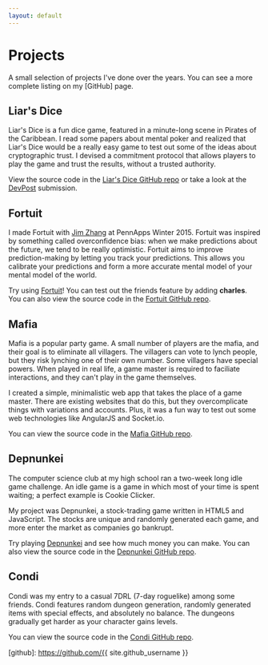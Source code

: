 ```yaml
---
layout: default
---
```


# Projects

A small selection of projects I've done over the years. You can see a more complete listing on my [GitHub] page.

## Liar's Dice

Liar's Dice is a fun dice game, featured in a minute-long scene in Pirates of the Caribbean. I read some papers about mental poker and realized that Liar's Dice would be a really easy game to test out some of the ideas about cryptographic trust. I devised a commitment protocol that allows players to play the game and trust the results, without a trusted authority.

View the source code in the [Liar's Dice GitHub repo][dice] or take a look at the [DevPost][dicedev] submission.

## Fortuit

I made Fortuit with [Jim Zhang](http://neynt.ca/) at PennApps Winter 2015. Fortuit was inspired by something called overconfidence bias: when we make predictions about the future, we tend to be really optimistic. Fortuit aims to improve prediction-making by letting you track your predictions. This allows you calibrate your predictions and form a more accurate mental model of your mental model of the world.

Try using [Fortuit][tryfortuit]! You can test out the friends feature by adding **charles**. You can also view the source code in the [Fortuit GitHub repo][fortuit].

## Mafia

Mafia is a popular party game. A small number of players are the mafia, and their goal is to eliminate all villagers. The villagers can vote to lynch people, but they risk lynching one of their own number. Some villagers have special powers. When played in real life, a game master is required to faciliate interactions, and they can't play in the game themselves.

I created a simple, minimalistic web app that takes the place of a game master. There are existing websites that do this, but they overcomplicate things with variations and accounts. Plus, it was a fun way to test out some web technologies like AngularJS and Socket.io.

You can view the source code in the [Mafia GitHub repo][mafia].

## Depnunkei

The computer science club at my high school ran a two-week long idle game challenge. An idle game is a game in which most of your time is spent waiting; a perfect example is Cookie Clicker.

My project was Depnunkei, a stock-trading game written in HTML5 and JavaScript. The stocks are unique and randomly generated each game, and more enter the market as companies go bankrupt.

Try playing [Depnunkei][playdepnunkei] and see how much money you can make. You can also view the source code in the [Depnunkei GitHub repo][depnunkei].

## Condi

Condi was my entry to a casual 7DRL (7-day roguelike) among some friends. Condi features random dungeon generation, randomly generated items with special effects, and absolutely no balance. The dungeons gradually get harder as your character gains levels.

You can view the source code in the [Condi GitHub repo][condi].


[dice]: https://github.com/Semicolon314/liars-dice
[dicedev]: http://devpost.com/software/liars-dice
[tryfortuit]: http://fortuit.semicolon.ca
[fortuit]: https://github.com/Semicolon314/fortuit
[mafia]: https://github.com/Semicolon314/mafia
[playdepnunkei]: /depnunkei
[depnunkei]: https://github.com/Semicolon314/depnunkei
[condi]: https://github.com/Semicolon314/condi
[github]: https://github.com/{{ site.github_username }}
